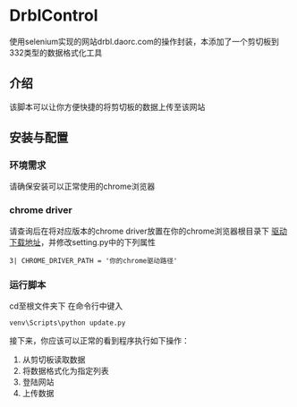 # DrblControl
使用selenium实现的网站drbl.daorc.com的操作封装，本添加了一个剪切板到332类型的数据格式化工具

## 介绍
该脚本可以让你方便快捷的将剪切板的数据上传至该网站

## 安装与配置
### 环境需求
请确保安装可以正常使用的chrome浏览器

### chrome driver
请查询后在将对应版本的chrome driver放置在你的chrome浏览器根目录下 [驱动下载地址](http://chromedriver.storage.googleapis.com/index.html?path=2.0/)，并修改setting.py中的下列属性

```3| CHROME_DRIVER_PATH = '你的chrome驱动路径'```
### 运行脚本
cd至根文件夹下 在命令行中键入

```venv\Scripts\python update.py```

接下来，你应该可以正常的看到程序执行如下操作：

1. 从剪切板读取数据
2. 将数据格式化为指定列表
3. 登陆网站
4. 上传数据
